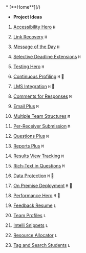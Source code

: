 <navigation>
* [**Home**](/)

* **Project Ideas**
1. [Accessibility Hero]({{baseUrl}}/Accessibility-Hero.html) `H`
1. [Link Recovery]({{baseUrl}}/Link-Recovery.html) `H`
1. [Message of the Day]({{baseUrl}}/Message-of-the-Day.html) `H`
1. [Selective Deadline Extensions]({{baseUrl}}/Selective-Deadline-Extensions.html) `H`
1. [Testing Hero]({{baseUrl}}/Testing-Hero.html) `H`

1. [Continuous Profiling]({{baseUrl}}/Continuous-Profiling.html) `H` :microscope:
1. [LMS Integration]({{baseUrl}}/LMS-Integration.html) `H` :microscope:

1. [Comments for Responses]({{baseUrl}}/Comments-for-Responses.html) `M`
1. [Email Plus]({{baseUrl}}/Email-Plus.html) `M`
1. [Multiple Team Structures]({{baseUrl}}/Multiple-Team-Structures.html) `M`
1. [Per-Receiver Submission]({{baseUrl}}/Per-Receiver-Submission.html) `M`
1. [Questions Plus]({{baseUrl}}/Questions-Plus.html) `M`
1. [Reports Plus]({{baseUrl}}/Reports-Plus.html) `M`
1. [Results View Tracking]({{baseUrl}}/Results-View-Tracking.html) `M`
1. [Rich-Text in Questions]({{baseUrl}}/Rich-Text-in-Questions.html) `M`

1. [Data Protection]({{baseUrl}}/Data-Protection.html) `M` :microscope:
1. [On Premise Deployment]({{baseUrl}}/On-Premise-Deployment.html) `M` :microscope:
1. [Performance Hero]({{baseUrl}}/Performance-Hero.html) `M` :microscope:

1. [Feedback Resume]({{baseUrl}}/Feedback-Resume.html) `L`
1. [Team Profiles]({{baseUrl}}/Team-Profiles.html) `L`
1. [Intelli Snippets]({{baseUrl}}/Intelli-Snippets.html) `L`
1. [Resource Allocator]({{baseUrl}}/Resource-Allocator.html) `L`
1. [Tag and Search Students]({{baseUrl}}/Tag-and-Search-Students.html) `L`

</navigation>
